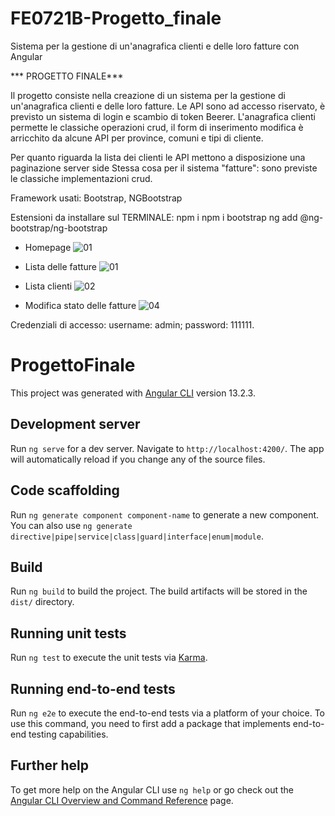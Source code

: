 # FE0721B-Progetto_finale
Sistema per la gestione di un'anagrafica clienti e delle loro fatture con Angular

*** PROGETTO FINALE***

Il progetto consiste nella creazione di un sistema per la gestione di un'anagrafica clienti e delle loro fatture.
Le API sono ad accesso riservato, è previsto un sistema di login e scambio di token Beerer.
L'anagrafica clienti permette le classiche operazioni crud,
il form di inserimento modifica è arricchito da alcune API per province, comuni e tipi di cliente. 

Per quanto riguarda la lista dei clienti le API mettono a disposizione una paginazione server side
Stessa cosa per il sistema "fatture": sono previste le classiche implementazioni crud.

Framework usati: Bootstrap, NGBootstrap

Estensioni da installare sul TERMINALE:
npm i
npm i bootstrap
ng add @ng-bootstrap/ng-bootstrap

* Homepage 
![01](https://user-images.githubusercontent.com/98649610/162673278-4dffbec6-38d0-4241-bd09-505acaab251f.JPG)


* Lista delle fatture 
![01](https://user-images.githubusercontent.com/98649610/163393069-34a46ee2-1c43-478a-ab8a-82b4fd4b166b.JPG)

* Lista clienti 
![02](https://user-images.githubusercontent.com/98649610/163393077-5aab232a-16b1-44c3-800f-22d24a0ec903.JPG)

* Modifica stato delle fatture 
![04](https://user-images.githubusercontent.com/98649610/163393273-60553a5f-11c2-454c-9776-9666ef8a690f.JPG)


Credenziali di accesso: 
username: admin; 
password: 111111. 

# ProgettoFinale

This project was generated with [Angular CLI](https://github.com/angular/angular-cli) version 13.2.3.

## Development server

Run `ng serve` for a dev server. Navigate to `http://localhost:4200/`. The app will automatically reload if you change any of the source files.

## Code scaffolding

Run `ng generate component component-name` to generate a new component. You can also use `ng generate directive|pipe|service|class|guard|interface|enum|module`.

## Build

Run `ng build` to build the project. The build artifacts will be stored in the `dist/` directory.

## Running unit tests

Run `ng test` to execute the unit tests via [Karma](https://karma-runner.github.io).

## Running end-to-end tests

Run `ng e2e` to execute the end-to-end tests via a platform of your choice. To use this command, you need to first add a package that implements end-to-end testing capabilities.

## Further help

To get more help on the Angular CLI use `ng help` or go check out the [Angular CLI Overview and Command Reference](https://angular.io/cli) page.
